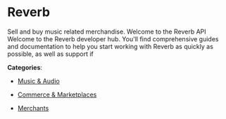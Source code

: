 # Reverb

Sell and buy music related merchandise. Welcome to the Reverb API Welcome to the Reverb developer hub. You'll find comprehensive guides and documentation to help you start working with Reverb as quickly as possible, as well as support if

**Categories**:

- [Music & Audio](https://github/apis-list/apis-list#music-and-audio)

- [Commerce & Marketplaces](https://github/apis-list/apis-list#commerce-and-marketplaces)

- [Merchants](https://github/apis-list/apis-list#merchants)



